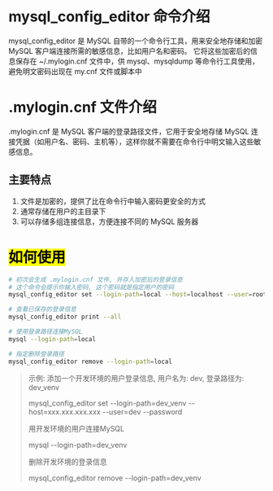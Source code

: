 # mysql_config_editor 命令介绍
mysql_config_editor 是 MySQL 自带的一个命令行工具，用来安全地存储和加密 MySQL 客户端连接所需的敏感信息，比如用户名和密码。
它将这些加密后的信息保存在 ~/.mylogin.cnf 文件中，供 mysql、mysqldump 等命令行工具使用，避免明文密码出现在 my.cnf 文件或脚本中

# .mylogin.cnf 文件介绍
.mylogin.cnf 是 MySQL 客户端的登录路径文件，它用于安全地存储 MySQL 连接凭据（如用户名、密码、主机等），这样你就不需要在命令行中明文输入这些敏感信息。

## 主要特点
1. 文件是加密的，提供了比在命令行中输入密码更安全的方式
2. 通常存储在用户的主目录下
3. 可以存储多组连接信息，方便连接不同的 MySQL 服务器


# <mark>如何使用</mark>
```bash
# 初次会生成 .mylogin.cnf 文件, 并存入加密后的登录信息
# 这个命令会提示你输入密码, 这个密码就是指定用户的密码
mysql_config_editor set --login-path=local --host=localhost --user=root --password

# 查看已保存的登录信息
mysql_config_editor print --all

# 使用登录路径连接MySQL
mysql --login-path=local

# 指定删除登录路径
mysql_config_editor remove --login-path=local
```
> 示例: 添加一个开发环境的用户登录信息, 用户名为: dev, 登录路径为: dev_venv
> 
> mysql_config_editor set --login-path=dev_venv --host=xxx.xxx.xxx.xxx --user=dev --password
>
> 用开发环境的用户连接MySQL
>
> mysql --login-path=dev_venv
>
> 删除开发环境的登录信息
>
> mysql_config_editor remove --login-path=dev_venv
